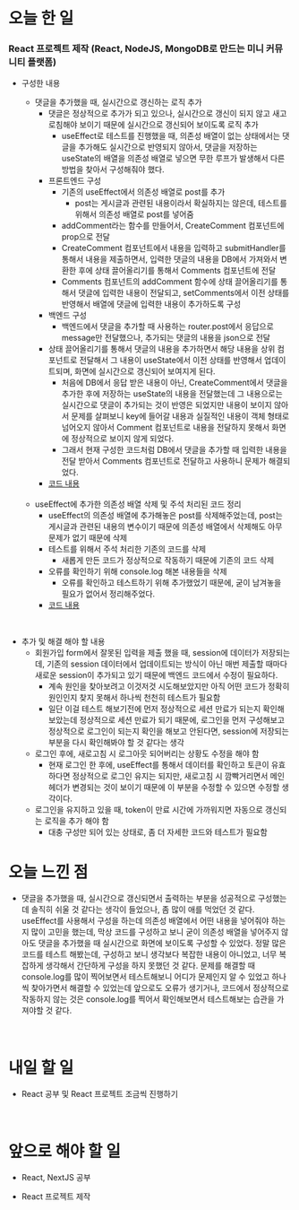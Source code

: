 # 오늘 한 일

### React 프로젝트 제작 (React, NodeJS, MongoDB로 만드는 미니 커뮤니티 플랫폼)

- 구성한 내용

  - 댓글을 추가했을 때, 실시간으로 갱신하는 로직 추가
    - 댓글은 정상적으로 추가가 되고 있으나, 실시간으로 갱신이 되지 않고 새고로침해야 보이기 때문에 실시간으로 갱신되어 보이도록 로직 추가
      - useEffect로 테스트를 진행했을 때, 의존성 배열이 없는 상태에서는 댓글을 추가해도 실시간으로 반영되지 않아서, 댓글을 저장하는 useState의 배열을 의존성 배열로 넣으면 무한 루프가 발생해서 다른 방법을 찾아서 구성해줘야 했다.
    - 프론트엔드 구성
      - 기존의 useEffect에서 의존성 배열로 post를 추가
        - post는 게시글과 관련된 내용이라서 확실하지는 않은데, 테스트를 위해서 의존성 배열로 post를 넣어줌
      - addComment라는 함수를 만들어서, CreateComment 컴포넌트에 prop으로 전달
      - CreateComment 컴포넌트에서 내용을 입력하고 submitHandler를 통해서 내용을 제출하면서, 입력한 댓글의 내용을 DB에서 가져와서 변환한 후에 상태 끌어올리기를 통해서 Comments 컴포넌트에 전달
      - Comments 컴포넌트의 addComment 함수에 상태 끌어올리기를 통해서 댓글에 입력한 내용이 전달되고, setComments에서 이전 상태를 반영해서 배열에 댓글에 입력한 내용이 추가하도록 구성
    - 백엔드 구성
      - 백엔드에서 댓글을 추가할 때 사용하는 router.post에서 응답으로 message만 전달했으나, 추가되는 댓글의 내용을 json으로 전달
    - 상태 끌어올리기를 통해서 댓글의 내용을 추가하면서 해당 내용을 상위 컴포넌트로 전달해서 그 내용이 useState에서 이전 상태를 반영해서 업데이트되며, 화면에 실시간으로 갱신되어 보여지게 된다.
      - 처음에 DB에서 응답 받은 내용이 아닌, CreateComment에서 댓글을 추가한 후에 저장하는 useState의 내용을 전달했는데 그 내용으로는 실시간으로 댓글이 추가되는 것이 반영은 되었지만 내용이 보이지 않아서 문제를 살펴보니 key에 들어갈 내용과 실질적인 내용이 객체 형태로 넘어오지 않아서 Comment 컴포넌트로 내용을 전달하지 못해서 화면에 정상적으로 보이지 않게 되었다.
      - 그래서 현재 구성한 코드처럼 DB에서 댓글을 추가할 때 입력한 내용을 전달 받아서 Comments 컴포넌트로 전달하고 사용하니 문제가 해결되었다.
    - [코드 내용](https://github.com/jeongsangtae/mini-community-platform/commit/b6dd749d84fd345a5fe1f313c4972e2176845e5f)

  <br />

  - useEffect에 추가한 의존성 배열 삭제 및 주석 처리된 코드 정리
    - useEffect의 의존성 배열에 추가해놓은 post를 삭제해주었는데, post는 게시글과 관련된 내용의 변수이기 때문에 의존성 배열에서 삭제해도 아무 문제가 없기 때문에 삭제
    - 테스트를 위해서 주석 처리한 기존의 코드를 삭제
      - 새롭게 만든 코드가 정상적으로 작동하기 때문에 기존의 코드 삭제
    - 오류를 확인하기 위해 console.log 해본 내용들을 삭제
      - 오류를 확인하고 테스트하기 위해 추가했었기 때문에, 굳이 남겨놓을 필요가 없어서 정리해주었다.
    - [코드 내용](https://github.com/jeongsangtae/mini-community-platform/commit/2118e2aa4b9d1b30347e22dc2574e41cd57af5b1)

<br />

- 추가 및 해결 해야 할 내용
  - 회원가입 form에서 잘못된 입력을 제출 했을 때, session에 데이터가 저장되는데, 기존의 session 데이터에서 업데이트되는 방식이 아닌 매번 제출할 때마다 새로운 session이 추가되고 있기 때문에 백엔드 코드에서 수정이 필요하다.
    - 계속 원인을 찾아보려고 이것저것 시도해보았지만 아직 어떤 코드가 정확히 원인인지 찾지 못해서 하나씩 천천히 테스트가 필요함
    - 일단 이걸 테스트 해보기전에 먼저 정상적으로 세션 만료가 되는지 확인해보았는데 정상적으로 세션 만료가 되기 때문에, 로그인을 먼저 구성해보고 정상적으로 로그인이 되는지 확인을 해보고 안된다면, session에 저장되는 부분을 다시 확인해봐야 할 것 같다는 생각
  - 로그인 후에, 새로고침 시 로그아웃 되어버리는 상황도 수정을 해야 함
    - 현재 로그인 한 후에, useEffect를 통해서 데이터를 확인하고 토큰이 유효하다면 정상적으로 로그인 유지는 되지만, 새로고침 시 깜빡거리면서 메인헤더가 변경되는 것이 보이기 때문에 이 부분을 수정할 수 있으면 수정할 생각이다.
  - 로그인을 유지하고 있을 때, token이 만료 시간에 가까워지면 자동으로 갱신되는 로직을 추가 해야 함
    - 대충 구성만 되어 있는 상태로, 좀 더 자세한 코드와 테스트가 필요함

# 오늘 느낀 점

- 댓글을 추가했을 때, 실시간으로 갱신되면서 출력하는 부분을 성공적으로 구성했는데 솔직히 쉬울 것 같다는 생각이 들었으나, 좀 많이 애를 먹었던 것 같다. useEffect를 사용해서 구성을 하는데 의존성 배열에서 어떤 내용을 넣어줘야 하는지 많이 고민을 했는데, 막상 코드를 구성하고 보니 굳이 의존성 배열을 넣어주지 않아도 댓글을 추가했을 때 실시간으로 화면에 보이도록 구성할 수 있었다. 정말 많은 코드를 테스트 해봤는데, 구성하고 보니 생각보다 복잡한 내용이 아니었고, 너무 복잡하게 생각해서 간단하게 구성을 하지 못했던 것 같다. 문제를 해결할 때 console.log를 많이 찍어보면서 테스트해보니 어디가 문제인지 알 수 있었고 하나씩 찾아가면서 해결할 수 있었는데 앞으로도 오류가 생기거나, 코드에서 정상적으로 작동하지 않는 것은 console.log를 찍어서 확인해보면서 테스트해보는 습관을 가져야할 것 같다.

<br />

# 내일 할 일

- React 공부 및 React 프로젝트 조금씩 진행하기

<br />

# 앞으로 해야 할 일

- React, NextJS 공부

- React 프로젝트 제작
